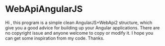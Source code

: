 # WebApiAngularJS
Hi , this program is a simple clean AngularJS+WebApi2 structure, which give you a good advice for building up your Angular applications. There are no copyright issue and anyone welcome to copy or modify it. 
I hope you can get some inspiration from my code. Thanks.
